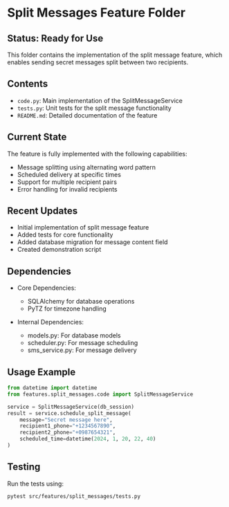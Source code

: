 # Split Messages Feature Folder

## Status: Ready for Use

This folder contains the implementation of the split message feature, which enables sending secret messages split between two recipients.

## Contents

- `code.py`: Main implementation of the SplitMessageService
- `tests.py`: Unit tests for the split message functionality
- `README.md`: Detailed documentation of the feature

## Current State

The feature is fully implemented with the following capabilities:
- Message splitting using alternating word pattern
- Scheduled delivery at specific times
- Support for multiple recipient pairs
- Error handling for invalid recipients

## Recent Updates

- Initial implementation of split message feature
- Added tests for core functionality
- Added database migration for message content field
- Created demonstration script

## Dependencies

- Core Dependencies:
  - SQLAlchemy for database operations
  - PyTZ for timezone handling
  
- Internal Dependencies:
  - models.py: For database models
  - scheduler.py: For message scheduling
  - sms_service.py: For message delivery

## Usage Example

```python
from datetime import datetime
from features.split_messages.code import SplitMessageService

service = SplitMessageService(db_session)
result = service.schedule_split_message(
    message="Secret message here",
    recipient1_phone="+1234567890",
    recipient2_phone="+0987654321",
    scheduled_time=datetime(2024, 1, 20, 22, 40)
)
```

## Testing

Run the tests using:
```bash
pytest src/features/split_messages/tests.py
